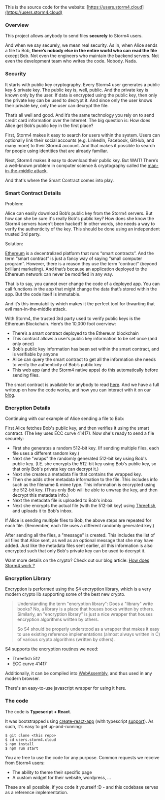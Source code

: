 This is the source code for the website: [https://users.storm4.cloud](https://users.storm4.cloud)

### Overview

This project allows anybody to send files **securely** to Storm4 users.

And when we say securely, we mean real security. As in, when Alice sends a file to Bob, **there’s nobody else in the entire world who can read the file** except Bob. Not even the engineers who maintain the backend servers. Not even the development team who writes the code. Nobody. Nada.

### Security

It starts with public key cryptography. Every Storm4 user generates a public key & private key. The public key is, well, public. And the private key is known only by the user. If data is encrypted using the public key, then only the private key can be used to decrypt it. And since only the user knows their private key, only the user can decrypt the file.

That’s all well and good. And it’s the same technology you rely on to send credit card information over the Internet. The big question is: How does Alice get Bob’s public key in the first place?

First, Storm4 makes it easy to search for users within the system. Users can optionally link their social accounts (e.g. LinkedIn, Facebook, GitHub, and many more) to their Storm4 account. And that makes it possible to search for people using identities that are already familiar.

Next, Storm4 makes it easy to download their public key. But WAIT! There’s a well-known problem in computer science & cryptography called the [man-in-the-middle attack](https://en.wikipedia.org/wiki/Man-in-the-middle_attack).

And that's where the Smart Contract comes into play.

### Smart Contract Details

Problem:

Alice can easily download Bob’s public key from the Storm4 servers. But how can she be sure it's really Bob's public key? How does she know the Storm4 servers haven't been hacked? In other words, she needs a way to verify the authenticity of the key. This should be done using an independent trusted 3rd party.

Solution:

[Ethereum](https://www.ethereum.org/) is a decentralized platform that runs “smart contracts”. And the term “smart contract” is just a fancy way of saying “small computer program”. However, there is a reason they use the term “contract” (beyond brilliant marketing). And that’s because an application deployed to the Ethereum network can never be modified in any way.

That is to say, you cannot ever change the code of a deployed app. You can call functions in the app that might change the data that’s stored within the app. But the code itself is immutable.

And it’s this immutability which makes it the perfect tool for thwarting that evil man-in-the-middle attack.

With Storm4, the trusted 3rd party used to verify public keys is the Ethereum Blockchain. Here’s the 10,000 foot overview:

- There’s a smart contract deployed to the Ethereum blockchain
- This contract allows a user’s public key information to be set once (and only once)
- Bob’s public key information has been set within the smart contract, and is verifiable by anyone
- Alice can query the smart contract to get all the information she needs to verify the authenticity of Bob’s public key
- This web app (and the Storm4 native apps) do this automatically before sending files.

The smart contract is available for anybody to read [here](https://etherscan.io/address/0x997715D0eb47A50D7521ed0D2D023624a4333F9A#code). And we have a full writeup on how the code works, and how you can interact with it on our [blog](https://medium.com/storm4/how-the-storm4-smart-contract-works-a3e242f1bf65).

### Encryption Details

Continuing with our example of Alice sending a file to Bob:

First Alice fetches Bob's public key, and then verifies it using the smart contract. (The key uses ECC curve 41417). Now she's ready to send a file securely:

- First she generates a random 512-bit key. (If sending multiple files, each file uses a different random key.)
- Next she "wraps" the randomly generated 512-bit key using Bob's public key. (I.E. she encrypts the 512-bit key using Bob's public key, so that only Bob's private key can decrypt it.)
- Next she creates a metadata file that contains the wrapped key.
- Then she adds other metadata information to the file. This includes info such as the filename & mime type. This information is encrypted using the 512-bit key. (Thus only Bob will be able to unwrap the key, and then decrypt this metadata info.)
- Next the metadata file is uploaded to Bob's inbox.
- Next she encrypts the actual file (with the 512-bit key) using [Threefish](https://en.wikipedia.org/wiki/Threefish), and uploads it to Bob's inbox.

If Alice is sending multiple files to Bob, the above steps are repeated for each file. (Remember, each file uses a different randomly generated key.)

After sending all the files, a "message" is created. This includes the list of all files that Alice sent, as well as an optional message that she may have added. Just like the metadata files sent earlier, all this information is also encrypted such that only Bob's private key can be used to decrypt it.

Want more details on the crypto? Check out our blog article: [How does Storm4 work ?](https://medium.com/storm4/how-does-storm4-work-e3d7b9afd683)

### Encryption Library

Encryption is performed using the [S4](https://github.com/4th-ATechnologies/S4) encryption library, which is a very modern crypto lib supporting some of the best new crypto.

> Understanding the term "encryption library": Does a "library" write books? No, a library is a place that houses books written by others. Similarly, an "encryption library" is just a nice wrapper that houses encryption algorithms written by others.
> 
> So S4 should be properly understood as a wrapper that makes it easy to use existing reference implementations (almost always written in C) of various crypto algorithms (written by others).

S4 supports the encryption routines we need:

- Threefish 512
- ECC curve 41417

Additionally, it can be compiled into [WebAssembly](https://webassembly.org/), and thus used in any modern browser.

There's an easy-to-use javascript wrapper for using it here.

### The code

The code is **Typescript + React**.

It was bootstrapped using [create-react-app](https://github.com/facebook/create-react-app) (with typescript [support](https://github.com/Microsoft/TypeScript-React-Starter)). As such, it's easy to get up-and-running:

```
$ git clone <this repo>
$ cd users.storm4.cloud
$ npm install
$ npm run start
```

You are free to use the code for any purpose. Common requests we receive from Storm4 users:

- The ability to theme their specific page
- A custom widget for their website, wordpress, ...

These are all possible, if you code it yourself :D - and this codebase serves as a reference implementation.